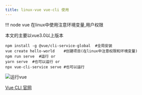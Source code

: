 ```yaml
---
title: linux-vue vue-cli 使用
---
```

!!! node vue 在linux中使用注意环境变量,用户权限

本文的主要以vue3.0以上版本

```
npm install -g @vue/cli-service-global  #全局安装
vue create hello-world    #创建项目(在linux中注意权限和环境变量)
npm run serve  #运行 or
yarn serve  #也可以运行 or
npx vue-cli-service serve #也可以运行
```

![运行vue](/img/ubuntu/run.png "运行vue")



 [Vue CLI 官网](https://cli.vuejs.org/zh/guide/prototyping.html "Vue CLI 官网")





























